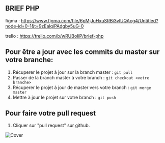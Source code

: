 ## BRIEF PHP

figma : https://www.figma.com/file/6pMjJuHxuSRBi3vlUQAcg4/Untitled?node-id=0-1&t=9zEalqiPAdgby5uG-0

trello : https://trello.com/b/wRUBoIiP/brief-php

## Pour être a jour avec les commits du master sur votre branche:

1. Récuperer le projet à jour sur la branch master : 
   ``` git pull ```
2. Passer de la branch master à votre branch :
   ``` git checkout <votre branche> ```
3. Récuperer le projet à jour de master vers votre branch :
  ``` git merge master ```
4. Mettre à jour le projet sur votre branch :
  ```git push ```
  
## Pour faire votre pull request

1. Cliquer sur "pull request" sur github.

![Cover](https://github.com/JDeniauSimplon/Brief-PHP/blob/master/sch%C3%A9ma%20BDD/mpd_esport.jpg)
